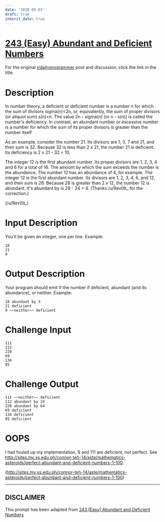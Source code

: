 ```yaml
---
date: '2020-05-03'
draft: true
inherit_date: true
---
```


# [243 (Easy) Abundant and Deficient Numbers](https://www.reddit.com/r/dailyprogrammer/comments/3uuhdk/20151130_challenge_243_easy_abundant_and/)

For the original [r/dailyprogrammer](https://www.reddit.com/r/dailyprogrammer/) post and discussion, click the link in the title.

# Description
In number theory, a deficient or deficient number is a number n for which the sum of divisors sigma(n)<2n, or, equivalently, the sum of proper divisors (or aliquot sum) s(n)<n. The value 2n - sigma(n) (or n - s(n)) is called the number's deficiency. In contrast, an abundant number or excessive number is a number for which the sum of its proper divisors is greater than the number itself

As an example, consider the number 21. Its divisors are 1, 3, 7 and 21, and their sum is 32. Because 32 is less than 2 x 21, the number 21 is deficient. Its deficiency is 2 x 21 - 32 = 10.

The integer 12 is the first abundant number. Its proper divisors are 1, 2, 3, 4 and 6 for a total of 16. The amount by which the sum exceeds the number is the abundance. The number 12 has an abundance of 4, for example. The integer 12 is the first abundant number. Its divisors are 1, 2, 3, 4, 6, and 12, and their sum is 28. Because 28 is greater than 2 x 12, the number 12 is abundant. It's abundant by is 28 - 24 = 4. (Thanks /u/Rev0lt_ for the correction.)

(/u/Rev0lt_)
# Input Description
You'll be given an integer, one per line. Example:


```
18
21
9
```
# Output Description
Your program should emit if the number if deficient, abundant (and its abundance), or neither. Example:


```
18 abundant by 3
21 deficient
9 ~~neither~~ deficient
```
# Challenge Input

```
111  
112 
220 
69 
134 
85
```
# Challenge Output

```
111 ~~neither~~ deficient 
112 abundant by 24
220 abundant by 64
69 deficient
134 deficient
85 deficient
```
# OOPS
I had fouled up my implementation, 9 and 111 are deficient, not perfect. See http://sites.my.xs.edu.ph/connor-teh-14/aste/mathematics-asteroids/perfect-abundant-and-deficient-numbers-1-100. 

(http://sites.my.xs.edu.ph/connor-teh-14/aste/mathematics-asteroids/perfect-abundant-and-deficient-numbers-1-100)

----
## **DISCLAIMER**
This prompt has been adapted from [243 [Easy] Abundant and Deficient Numbers](https://www.reddit.com/r/dailyprogrammer/comments/3uuhdk/20151130_challenge_243_easy_abundant_and/
)
